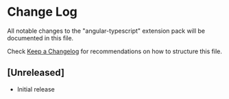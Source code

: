 # Change Log

All notable changes to the "angular-typescript" extension pack will be documented in this file.

Check [Keep a Changelog](http://keepachangelog.com/) for recommendations on how to structure this file.

## [Unreleased]

- Initial release
